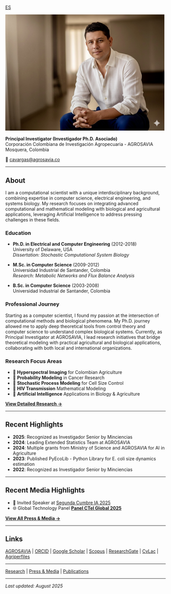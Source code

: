 [ES](/index_es)

<img src="/profile.jpg" width="500">

**Principal Investigator (Investigador Ph.D. Asociado)**  
Corporación Colombiana de Investigación Agropecuaria - AGROSAVIA  
Mosquera, Colombia

📧 cavargas@agrosavia.co

---

## About

I am a computational scientist with a unique interdisciplinary background, combining expertise in computer science, electrical engineering, and systems biology. My research focuses on integrating advanced computational and mathematical modeling with biological and agricultural applications, leveraging Artificial Intelligence to address pressing challenges in these fields.

### Education

- **Ph.D. in Electrical and Computer Engineering** (2012-2018)  
  University of Delaware, USA  
  *Dissertation: Stochastic Computational System Biology*

- **M.Sc. in Computer Science** (2009-2012)  
  Universidad Industrial de Santander, Colombia  
  *Research: Metabolic Networks and Flux Balance Analysis*

- **B.Sc. in Computer Science** (2003-2008)  
  Universidad Industrial de Santander, Colombia  

### Professional Journey

Starting as a computer scientist, I found my passion at the intersection of computational methods and biological phenomena. My Ph.D. journey allowed me to apply deep theoretical tools from control theory and computer science to understand complex biological systems. Currently, as Principal Investigator at AGROSAVIA, I lead research initiatives that bridge theoretical modeling with practical agricultural and biological applications, collaborating with both local and international organizations.

### Research Focus Areas

- 🌾 **Hyperspectral Imaging** for Colombian Agriculture
- 🔬 **Probability Modeling** in Cancer Research  
- 🧬 **Stochastic Process Modeling** for Cell Size Control
- 🦠 **HIV Transmission** Mathematical Modeling
- 🤖 **Artificial Intelligence** Applications in Biology & Agriculture

[**View Detailed Research →**](/research)

---

## Recent Highlights

- **2025**: Recognized as Investigador Senior by Minciencias
- **2024**: Leading Extended Statistics Team at AGROSAVIA
- **2024**: Multiple grants from Ministry of Science and AGROSAVIA for AI in Agriculture
- **2023**: Published PyEcoLib - Python Library for E. coli size dynamics estimation
- **2022**: Recognized as Investigador Senior by Minciencias

---

## Recent Media Highlights

- 🤖 Invited Speaker at [Segunda Cumbre IA 2025](https://www.youtube.com/live/ICp1CzuR4cw?si=3k8in5BS7l1JgP6_&t=11517)
- 🌐 Global Technology Panel [**Panel CTel Global 2025**](https://www.youtube.com/live/3RLQ2u-fBzU?si=skdShT5GwvPa7Rih&t=1715)

[**View All Press & Media →**](/press)

---

## Links

[AGROSAVIA](https://vivo.agrosavia.co/individual/n4699) | [ORCID](http://orcid.org/0000-0002-4286-8882) | [Google Scholar](https://scholar.google.com/citations?user=csX8l60AAAAJ&hl=en) | [Scopus](https://www.scopus.com/authid/detail.uri?authorId=56423559600) | [ResearchGate](https://www.researchgate.net/profile/Cesar_Vargas-Garcia) | [CvLac](https://scienti.minciencias.gov.co/cvlac/visualizador/generarCurriculoCv.do?cod_rh=0000749931) | 
[Agriperfiles](http://agriperfiles.agri-d.net/individual/n279034)  

---

[Research](/research) | [Press & Media](/press) | [Publications](/publications)

---


*Last updated: August 2025*

<!-- Google Analytics -->
<script async src="https://www.googletagmanager.com/gtag/js?id=G-TTCHWXFBEG"></script>
<script>
  window.dataLayer = window.dataLayer || [];
  function gtag(){dataLayer.push(arguments);}
  gtag('js', new Date());
  gtag('config', 'G-TTCHWXFBEG');
</script>
